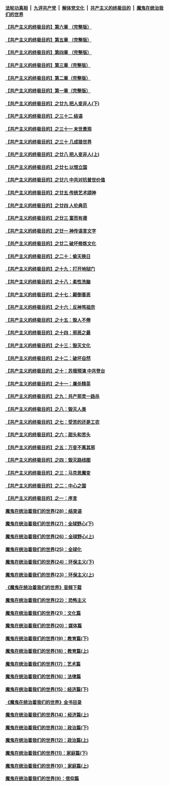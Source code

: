 ####  [法轮功真相](../../../../basic/blob/master/README.md?t=08212152) &nbsp;|&nbsp; [九评共产党](../../../../9ping.md/blob/master/README.md?t=08212152) &nbsp;|&nbsp; [解体党文化](../../../../jtdwh.md/blob/master/README.md?t=08212152)  &nbsp;|&nbsp; [共产主义的终极目的](../../../../gczydzjmd.md/blob/master/README.md?t=08212152) &nbsp;|&nbsp; [魔鬼在统治我们的世界](../../../../mgztzwmdsj.md/blob/master/README.md?t=08212152) 

#### [【共产主义的终极目的】第六章 （完整版）](../pages/nsc422/n11428913.md?t=08212152) 

#### [【共产主义的终极目的】第五章 （完整版）](../pages/nsc422/n11428912.md?t=08212152) 

#### [【共产主义的终极目的】第四章 （完整版）](../pages/nsc422/n11428907.md?t=08212152) 

#### [【共产主义的终极目的】第三章（完整版）](../pages/nsc422/n11428848.md?t=08212152) 

#### [【共产主义的终极目的】第二章（完整版）](../pages/nsc422/n11428831.md?t=08212152) 

#### [【共产主义的终极目的】第一章（完整版）](../pages/nsc422/n11417651.md?t=08212152) 

#### [【共产主义的终极目的】之廿九 把人变非人(下)](../pages/nsc422/n11344140.md?t=08212152) 

#### [【共产主义的终极目的】之三十二 结语](../pages/nsc422/n11360535.md?t=08212152) 

#### [【共产主义的终极目的】之三十一 末世景观](../pages/nsc422/n11351129.md?t=08212152) 

#### [【共产主义的终极目的】之三十 几成狼世界](../pages/nsc422/n11348280.md?t=08212152) 

#### [【共产主义的终极目的】之廿八 把人变非人(上)](../pages/nsc422/n11340492.md?t=08212152) 

#### [【共产主义的终极目的】之廿七 以恨立国](../pages/nsc422/n11336944.md?t=08212152) 

#### [【共产主义的终极目的】之廿六 中共对抗普世价值](../pages/nsc422/n11324785.md?t=08212152) 

#### [【共产主义的终极目的】之廿五 传统艺术颂神](../pages/nsc422/n11296396.md?t=08212152) 

#### [【共产主义的终极目的】之廿四 人伦典范](../pages/nsc422/n11296397.md?t=08212152) 

#### [【共产主义的终极目的】之廿三 富而有德](../pages/nsc422/n11283598.md?t=08212152) 

#### [【共产主义的终极目的】之廿一 神传语言文字](../pages/nsc422/n11263265.md?t=08212152) 

#### [【共产主义的终极目的】之廿二 破坏修炼文化](../pages/nsc422/n11245728.md?t=08212152) 

#### [【共产主义的终极目的】之二十：偷天换日](../pages/nsc422/n11238846.md?t=08212152) 

#### [【共产主义的终极目的】之十九：打开地狱门](../pages/nsc422/n11206376.md?t=08212152) 

#### [【共产主义的终极目的】之十八：柔性洗脑](../pages/nsc422/n11199994.md?t=08212152) 

#### [【共产主义的终极目的】之十七：颠倒善恶](../pages/nsc422/n11179782.md?t=08212152) 

#### [【共产主义的终极目的】之十六：反神骂祖宗](../pages/nsc422/n11166798.md?t=08212152) 

#### [【共产主义的终极目的】之十五：毁人不倦](../pages/nsc422/n11166792.md?t=08212152) 

#### [【共产主义的终极目的】之十四：邪恶之最](../pages/nsc422/n11150249.md?t=08212152) 

#### [【共产主义的终极目的】之十三：毁灭文化](../pages/nsc422/n11135227.md?t=08212152) 

#### [【共产主义的终极目的】之十二：破坏自然](../pages/nsc422/n11135214.md?t=08212152) 

#### [【共产主义的终极目的】之十：苏俄预演 中共登台](../pages/nsc422/n11118424.md?t=08212152) 

#### [【共产主义的终极目的】之十一：屠杀精英](../pages/nsc422/n11118442.md?t=08212152) 

#### [【共产主义的终极目的】之九：共产邪灵一路杀](../pages/nsc422/n11114139.md?t=08212152) 

#### [【共产主义的终极目的】之八：毁灭人类](../pages/nsc422/n11108503.md?t=08212152) 

#### [【共产主义的终极目的】之七：受苦的还是工农](../pages/nsc422/n11101809.md?t=08212152) 

#### [【共产主义的终极目的】之六：甜头和苦头](../pages/nsc422/n11096971.md?t=08212152) 

#### [【共产主义的终极目的】之五：万变不离其邪](../pages/nsc422/n11091285.md?t=08212152) 

#### [【共产主义的终极目的】之四：毁灭路线图](../pages/nsc422/n11086284.md?t=08212152) 

#### [【共产主义的终极目的】之三：马克思魔变](../pages/nsc422/n11061941.md?t=08212152) 

#### [【共产主义的终极目的】之二：中心之国](../pages/nsc422/n11047728.md?t=08212152) 

#### [【共产主义的终极目的】之一：序言](../pages/nsc422/n11086077.md?t=08212152) 

#### [魔鬼在统治着我们的世界(28)：结束语](../pages/nsc422/n10936246.md?t=08212152) 

#### [魔鬼在统治着我们的世界(27)：全球野心(下)](../pages/nsc422/n10928319.md?t=08212152) 

#### [魔鬼在统治着我们的世界(26)：全球野心(上)](../pages/nsc422/n10900318.md?t=08212152) 

#### [魔鬼在统治着我们的世界(25)：全球化](../pages/nsc422/n10788205.md?t=08212152) 

#### [魔鬼在统治着我们的世界(24)：环保主义(下)](../pages/nsc422/n10695307.md?t=08212152) 

#### [魔鬼在统治着我们的世界(23)：环保主义(上)](../pages/nsc422/n10688613.md?t=08212152) 

#### [《魔鬼在统治着我们的世界》音频下载](../pages/nsc422/n10635553.md?t=08212152) 

#### [魔鬼在统治着我们的世界(22)：恐怖主义](../pages/nsc422/n10614727.md?t=08212152) 

#### [魔鬼在统治着我们的世界(21)：文化篇](../pages/nsc422/n10597706.md?t=08212152) 

#### [魔鬼在统治着我们的世界(20)：媒体篇](../pages/nsc422/n10586579.md?t=08212152) 

#### [魔鬼在统治着我们的世界(19)：教育篇(下)](../pages/nsc422/n10564808.md?t=08212152) 

#### [魔鬼在统治着我们的世界(18)：教育篇(上)](../pages/nsc422/n10526970.md?t=08212152) 

#### [魔鬼在统治着我们的世界(17)：艺术篇](../pages/nsc422/n10499093.md?t=08212152) 

#### [魔鬼在统治着我们的世界(16)：法律篇](../pages/nsc422/n10485969.md?t=08212152) 

#### [魔鬼在统治着我们的世界(15)：经济篇(下)](../pages/nsc422/n10469975.md?t=08212152) 

#### [《魔鬼在统治着我们的世界》全书目录](../pages/nsc422/n10464261.md?t=08212152) 

#### [魔鬼在统治着我们的世界(14)：经济篇(上)](../pages/nsc422/n10457370.md?t=08212152) 

#### [魔鬼在统治着我们的世界(13)：政治篇(下)](../pages/nsc422/n10448270.md?t=08212152) 

#### [魔鬼在统治着我们的世界(12)：政治篇(上)](../pages/nsc422/n10444576.md?t=08212152) 

#### [魔鬼在统治着我们的世界(11)：家庭篇(下)](../pages/nsc422/n10440961.md?t=08212152) 

#### [魔鬼在统治着我们的世界(10)：家庭篇(上)](../pages/nsc422/n10435448.md?t=08212152) 

#### [魔鬼在统治着我们的世界(9)：信仰篇](../pages/nsc422/n10432159.md?t=08212152) 

